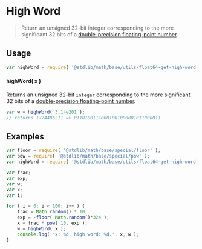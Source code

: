 High Word
===
> Return an unsigned 32-bit integer corresponding to the more significant 32 bits of a [double-precision floating-point number][ieee754].

<!-- <usage> -->
## Usage

``` javascript
var highWord = require( '@stdlib/math/base/utils/float64-get-high-word' );
```

#### highWord( x )

Returns an unsigned 32-bit `integer` corresponding to the more significant 32 bits of a [double-precision floating-point number][ieee754].

``` javascript
var w = highWord( 3.14e201 );
// returns 1774486211 => 01101001110001001000001011000011
```
<!-- </usage> -->

<!-- <examples> -->
## Examples

``` javascript
var floor = require( '@stdlib/math/base/special/floor' );
var pow = require( '@stdlib/math/base/special/pow' );
var highWord = require( '@stdlib/math/base/utils/float64-get-high-word' );

var frac;
var exp;
var w;
var x;
var i;

for ( i = 0; i < 100; i++ ) {
	frac = Math.random() * 10;
	exp = -floor( Math.random()*324 );
	x = frac * pow( 10, exp );
	w = highWord( x );
	console.log( 'x: %d. high word: %d.', x, w );
}
```
<!-- </examples> -->

<!-- <links> -->
[ieee754]: https://en.wikipedia.org/wiki/IEEE_754-1985
<!-- </links> -->
